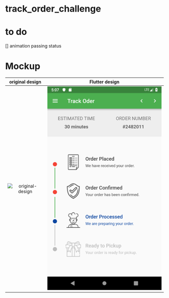 # track_order_challenge

# to do
[] animation passing status

# Mockup

original design        |  Flutter design
:-------------------------:|:-------------------------:
![original-design](./mockup/template.png)  |   ![](./mockup/track_order_challenge.png)

